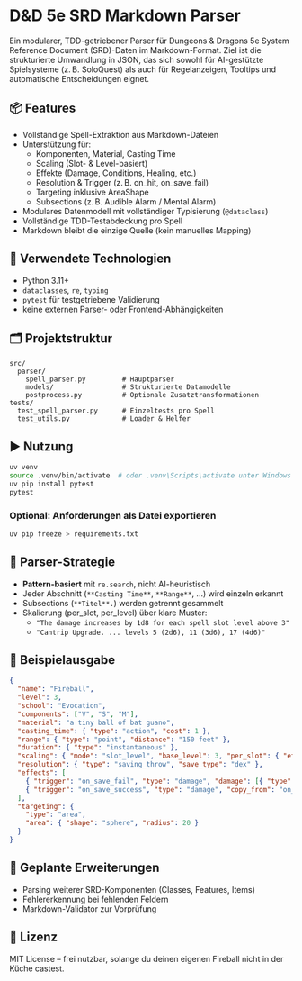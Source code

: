 # D&D 5e SRD Markdown Parser

Ein modularer, TDD-getriebener Parser für Dungeons & Dragons 5e System Reference Document (SRD)-Daten im Markdown-Format. Ziel ist die strukturierte Umwandlung in JSON, das sich sowohl für AI-gestützte Spielsysteme (z. B. SoloQuest) als auch für Regelanzeigen, Tooltips und automatische Entscheidungen eignet.

## 📦 Features

- Vollständige Spell-Extraktion aus Markdown-Dateien
- Unterstützung für:
  - Komponenten, Material, Casting Time
  - Scaling (Slot- & Level-basiert)
  - Effekte (Damage, Conditions, Healing, etc.)
  - Resolution & Trigger (z. B. on_hit, on_save_fail)
  - Targeting inklusive AreaShape
  - Subsections (z. B. Audible Alarm / Mental Alarm)
- Modulares Datenmodell mit vollständiger Typisierung (`@dataclass`)
- Vollständige TDD-Testabdeckung pro Spell
- Markdown bleibt die einzige Quelle (kein manuelles Mapping)

## 🧠 Verwendete Technologien

- Python 3.11+
- `dataclasses`, `re`, `typing`
- `pytest` für testgetriebene Validierung
- keine externen Parser- oder Frontend-Abhängigkeiten

## 🗂️ Projektstruktur

```text
src/
  parser/
    spell_parser.py         # Hauptparser
    models/                 # Strukturierte Datamodelle
    postprocess.py          # Optionale Zusatztransformationen
tests/
  test_spell_parser.py      # Einzeltests pro Spell
  test_utils.py             # Loader & Helfer
```

## ▶️ Nutzung

```bash
uv venv
source .venv/bin/activate  # oder .venv\Scripts\activate unter Windows
uv pip install pytest
pytest
```

### Optional: Anforderungen als Datei exportieren

```bash
uv pip freeze > requirements.txt
```

## 🧩 Parser-Strategie

- **Pattern-basiert** mit `re.search`, nicht AI-heuristisch
- Jeder Abschnitt (`**Casting Time**`, `**Range**`, ...) wird einzeln erkannt
- Subsections (`**Titel**.`) werden getrennt gesammelt
- Skalierung (per_slot, per_level) über klare Muster:
  - `"The damage increases by 1d8 for each spell slot level above 3"`
  - `"Cantrip Upgrade. ... levels 5 (2d6), 11 (3d6), 17 (4d6)"`

## 🔄 Beispielausgabe

```json
{
  "name": "Fireball",
  "level": 3,
  "school": "Evocation",
  "components": ["V", "S", "M"],
  "material": "a tiny ball of bat guano",
  "casting_time": { "type": "action", "cost": 1 },
  "range": { "type": "point", "distance": "150 feet" },
  "duration": { "type": "instantaneous" },
  "scaling": { "mode": "slot_level", "base_level": 3, "per_slot": { "effect": "damage", "value": "1d6" }},
  "resolution": { "type": "saving_throw", "save_type": "dex" },
  "effects": [
    { "trigger": "on_save_fail", "type": "damage", "damage": [{ "type": "fire", "dice": "8d6" }] },
    { "trigger": "on_save_success", "type": "damage", "copy_from": "on_save_fail", "modifier": "half" }
  ],
  "targeting": {
    "type": "area",
    "area": { "shape": "sphere", "radius": 20 }
  }
}
```

## 🔧 Geplante Erweiterungen

- Parsing weiterer SRD-Komponenten (Classes, Features, Items)
- Fehlererkennung bei fehlenden Feldern
- Markdown-Validator zur Vorprüfung

## 📜 Lizenz

MIT License – frei nutzbar, solange du deinen eigenen Fireball nicht in der Küche castest.
